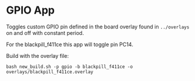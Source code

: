 # GPIO App

Toggles custom GPIO pin defined in the board overlay found in `../overlays` on and off with constant period. 

For the blackpill_f411ce this app will toggle pin PC14. 

Build with the overlay file:

```
bash new_build.sh -p gpio -b blackpill_f411ce -o overlays/blackpill_f411ce.overlay

```

